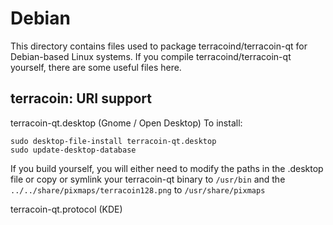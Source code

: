 
Debian
====================
This directory contains files used to package terracoind/terracoin-qt
for Debian-based Linux systems. If you compile terracoind/terracoin-qt yourself, there are some useful files here.

## terracoin: URI support ##


terracoin-qt.desktop  (Gnome / Open Desktop)
To install:

	sudo desktop-file-install terracoin-qt.desktop
	sudo update-desktop-database

If you build yourself, you will either need to modify the paths in
the .desktop file or copy or symlink your terracoin-qt binary to `/usr/bin`
and the `../../share/pixmaps/terracoin128.png` to `/usr/share/pixmaps`

terracoin-qt.protocol (KDE)

